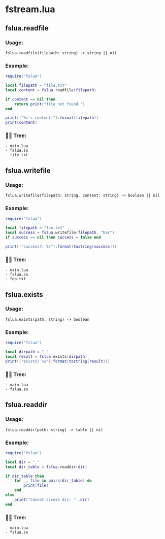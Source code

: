 # fstream.lua
## fslua.readfile
### Usage:
```
fslua.readfile(filepath: string) -> string || nil
```
### Example:
```lua
require("fslua")

local filepath = "file.txt"
local content = fslua.readfile(filepath)

if content == nil then
    return print("file not found.")
end

print(("%s's content:"):format(filepath))
print(content)
```
### 🌲🌳 Tree:
```
- main.lua
- fslua.so
- file.txt
```
## fslua.writefile
### Usage:
```
fslua.writefile(filepath: string, content: string) -> boolean || nil
```
### Example:
```lua
require("fslua")

local filepath = "foo.txt"
local success = fslua.writefile(filepath, "bar")
if success == nil then success = false end

print(("success?: %s"):format(tostring(success)))
```
### 🌲🌳 Tree:
```
- main.lua
- fslua.so
- foo.txt
```
## fslua.exists
### Usage:
```
fslua.exists(path: string) -> boolean
```
### Example:
```lua
require("fslua")

local dirpath = "."
local result = fslua.exists(dirpath)
print(("exists? %s"):format(tostring(result)))
```
### 🌲🌳 Tree:
```
- main.lua
- fslua.so
```
## fslua.readdir
### Usage:
```
fslua.readdir(path: string) -> table || nil
```
### Example:
```lua
require("fslua")

local dir = "."
local dir_table = fslua.readdir(dir)

if dir_table then
    for _, file in pairs(dir_table) do
        print(file)
    end
else
    print("Cannot access dir: "..dir)
end
```
### 🌲🌳 Tree:
```
- main.lua
- fslua.so
```
